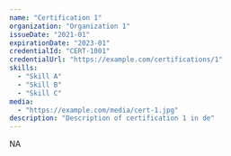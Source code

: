 ```yaml
---
name: "Certification 1"
organization: "Organization 1"
issueDate: "2021-01"
expirationDate: "2023-01"
credentialId: "CERT-1001"
credentialUrl: "https://example.com/certifications/1"
skills:
  - "Skill A"
  - "Skill B"
  - "Skill C"
media:
  - "https://example.com/media/cert-1.jpg"
description: "Description of certification 1 in de"
---
```


NA

